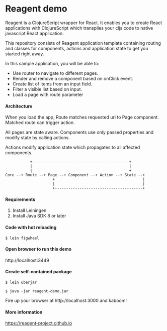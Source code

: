 # Reagent demo

Reagent is a ClojureScript wrapper for React. It enables you to create React applications with ClojureScript which
transpiles your cljs code to native javascript React application.

This repository consists of Reagent application template containing routing and classes for components, actions and application state to get you started right away.

In this sample application, you will be able to:

- Use router to navigate to different pages.
- Render and remove a component based on onClick event.
- Create list of items from an input field.
- Filter a visible list based on input.
- Load a page with route parameter

#### Architecture

When you load the app, Route matches requested uri to Page component. Matched route can trigger action.

All pages are state aware. Components use only passed properties and modify state by calling actions. 

Actions modify application state which propagates to all affected components.


               +-------------------------------------------+
               |                                           |
               |                                           +
    Core --+ Route --+ Page --+ Component --+ Action --+ State --+ 
                         +                                       | 
                         |                                       | 
                         +---------------------------------------+


#### Requirements

1. Install Leiningen
2. Install Java SDK 8 or later

#### Code with hot reloading

    $ lein figwheel

#### Open browser to run this demo

http://localhost:3449

#### Create self-contained package

    $ lein uberjar
    
    $ java -jar reagent-demo.jar    

Fire up your browser at http://localhost:3000 and kaboom!

#### More information

https://reagent-project.github.io
